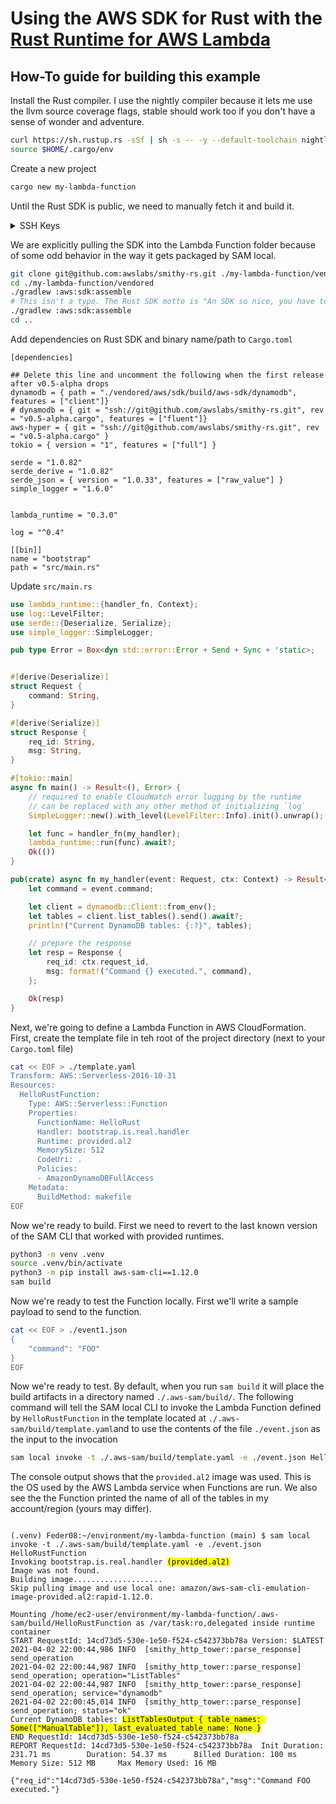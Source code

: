 # Using the AWS SDK for Rust with the [Rust Runtime for AWS Lambda](https://github.com/awslabs/aws-lambda-rust-runtime)

## How-To guide for building this example

Install the Rust compiler. I use the nightly compiler because it lets me use the llvm source coverage flags, stable should work too if you don't have a sense of wonder and adventure.

```bash
curl https://sh.rustup.rs -sSf | sh -s -- -y --default-toolchain nightly
source $HOME/.cargo/env
```

Create a new project

```bash
cargo new my-lambda-function
```

Until the Rust SDK is public, we need to manually fetch it and build it.

<details>
  <summary>SSH Keys</summary>
  
  If the AWS SDK for Rust repository is still private, you need to make sure your SSH Keys are set up for github. 
  ```bash
  eval "$(ssh-agent -s)"
  ssh-add ~/.ssh/github 
  ```
</details>

We are explicitly pulling the SDK into the Lambda Function folder because of some odd behavior in the way it gets packaged by SAM local.
```bash
git clone git@github.com:awslabs/smithy-rs.git ./my-lambda-function/vendored
cd ./my-lambda-function/vendored
./gradlew :aws:sdk:assemble
# This isn't a typo. The Rust SDK motto is "An SDK so nice, you have to build it twice!!"
./gradlew :aws:sdk:assemble
cd ..
```

Add dependencies on Rust SDK and binary name/path to `Cargo.toml`

```lang-yaml
[dependencies]

## Delete this line and uncomment the following when the first release after v0.5-alpha drops
dynamodb = { path = "./vendored/aws/sdk/build/aws-sdk/dynamodb", features = ["client"]}
# dynamodb = { git = "ssh://git@github.com/awslabs/smithy-rs.git", rev = "v0.5-alpha.cargo", features = ["fluent"]}
aws-hyper = { git = "ssh://git@github.com/awslabs/smithy-rs.git", rev = "v0.5-alpha.cargo" }
tokio = { version = "1", features = ["full"] }

serde = "1.0.82"
serde_derive = "1.0.82"
serde_json = { version = "1.0.33", features = ["raw_value"] }
simple_logger = "1.6.0"


lambda_runtime = "0.3.0"

log = "^0.4"

[[bin]]
name = "bootstrap"
path = "src/main.rs"
```

Update `src/main.rs`

```rust
use lambda_runtime::{handler_fn, Context};
use log::LevelFilter;
use serde::{Deserialize, Serialize};
use simple_logger::SimpleLogger;

pub type Error = Box<dyn std::error::Error + Send + Sync + 'static>;


#[derive(Deserialize)]
struct Request {
    command: String,
}

#[derive(Serialize)]
struct Response {
    req_id: String,
    msg: String,
}

#[tokio::main]
async fn main() -> Result<(), Error> {
    // required to enable CloudWatch error logging by the runtime
    // can be replaced with any other method of initializing `log`
    SimpleLogger::new().with_level(LevelFilter::Info).init().unwrap();

    let func = handler_fn(my_handler);
    lambda_runtime::run(func).await?;
    Ok(())
}

pub(crate) async fn my_handler(event: Request, ctx: Context) -> Result<Response, Error> {
    let command = event.command;

    let client = dynamodb::Client::from_env();
    let tables = client.list_tables().send().await?;
    println!("Current DynamoDB tables: {:?}", tables);

    // prepare the response
    let resp = Response {
        req_id: ctx.request_id,
        msg: format!("Command {} executed.", command),
    };

    Ok(resp)
}
```

Next, we're going to define a Lambda Function in AWS CloudFormation. First, create the template file in teh root of the project directory (next to your `Cargo.toml` file)

```bash
cat << EOF > ./template.yaml
Transform: AWS::Serverless-2016-10-31
Resources:
  HelloRustFunction:
    Type: AWS::Serverless::Function
    Properties:
      FunctionName: HelloRust
      Handler: bootstrap.is.real.handler
      Runtime: provided.al2
      MemorySize: 512
      CodeUri: .
      Policies:
      - AmazonDynamoDBFullAccess
    Metadata:
      BuildMethod: makefile
EOF
```

Now we're ready to build. First we need to revert to the last known version of the SAM CLI that worked with provided runtimes.

```bash
python3 -m venv .venv
source .venv/bin/activate
python3 -m pip install aws-sam-cli==1.12.0
sam build
```

Now we're ready to test the Function locally. First we'll write a sample payload to send to the function.

```bash
cat << EOF > ./event1.json
{
    "command": "FOO"
}
EOF
```

Now we're ready to test. By default, when you run `sam build` it will place the build artifacts in a directory named `./.aws-sam/build/`. The following command will tell the SAM local CLI to invoke the Lambda Function defined by `HelloRustFunction` in the template located at `./.aws-sam/build/template.yaml`and to use the contents of the file `./event.json` as the input to the invocation

```bash
sam local invoke -t ./.aws-sam/build/template.yaml -e ./event.json HelloRustFunction
```

The console output shows that the `provided.al2` image was used. This is the OS used by the AWS Lambda service when Functions are run. We also see the the Function printed the name of all of the tables in my account/region (yours may differ).


<pre><code class="language-text">
(.venv) Feder08:~/environment/my-lambda-function (main) $ sam local invoke -t ./.aws-sam/build/template.yaml -e ./event.json HelloRustFunction
Invoking bootstrap.is.real.handler <mark>(provided.al2)</mark>
Image was not found.
Building image....................
Skip pulling image and use local one: amazon/aws-sam-cli-emulation-image-provided.al2:rapid-1.12.0.

Mounting /home/ec2-user/environment/my-lambda-function/.aws-sam/build/HelloRustFunction as /var/task:ro,delegated inside runtime container
START RequestId: 14cd73d5-530e-1e50-f524-c542373bb78a Version: $LATEST
2021-04-02 22:00:44,986 INFO  [smithy_http_tower::parse_response] send_operation
2021-04-02 22:00:44,987 INFO  [smithy_http_tower::parse_response] send_operation; operation="ListTables"
2021-04-02 22:00:44,987 INFO  [smithy_http_tower::parse_response] send_operation; service="dynamodb"
2021-04-02 22:00:45,014 INFO  [smithy_http_tower::parse_response] send_operation; status="ok"
Current DynamoDB tables: <mark>ListTablesOutput { table_names: Some(["ManualTable"]), last_evaluated_table_name: None }</mark>
END RequestId: 14cd73d5-530e-1e50-f524-c542373bb78a
REPORT RequestId: 14cd73d5-530e-1e50-f524-c542373bb78a  Init Duration: 231.71 ms        Duration: 54.37 ms      Billed Duration: 100 ms Memory Size: 512 MB     Max Memory Used: 16 MB

{"req_id":"14cd73d5-530e-1e50-f524-c542373bb78a","msg":"Command FOO executed."}
</code></pre>